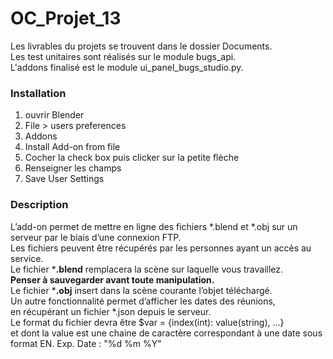 # OC_Projet_13

Les livrables du projets se trouvent dans le dossier Documents.   
Les test unitaires sont réalisés sur le module bugs_api.   
L'addons finalisé est le module ui_panel_bugs_studio.py.

### Installation 

1. ouvrir Blender
2. File > users preferences
3. Addons 
4. Install Add-on from file
5. Cocher la check box puis clicker sur la petite flèche 
6. Renseigner les champs
7. Save User Settings 

### Description
L’add-on permet de mettre en ligne des fichiers *.blend et *.obj sur un   
serveur par le biais d’une connexion FTP.  
Les fichiers peuvent être récupérés par les personnes ayant un accès au service.   
Le fichier ***.blend** remplacera la scène sur laquelle vous travaillez.   
**Penser à sauvegarder avant toute manipulation.**   
Le fichier ***.obj** insert dans la scène courante l’objet téléchargé.   
Un autre fonctionnalité permet d’afficher les dates des réunions,   
en récupérant un fichier *.json depuis le serveur.   
Le format du fichier devra être $var = {index(int): value(string), ...}    
et dont la value est une chaine de caractère correspondant à une date sous format EN.
Exp. Date : 
"%d %m %Y"


